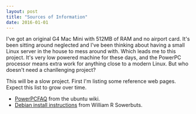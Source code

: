 ```yaml
---
layout: post
title: "Sources of Information"
date: 2016-01-01
---
```


I've got an original G4 Mac Mini with 512MB of RAM and no airport card. It's been sitting around neglected and I've been thinking about having a small Linux server in the house to mess around with. Which leads me to this project. It's very low powered machine for these days, and the PowerPC processor means extra work for anything close to a modern Linux. But who doesn't need a chanllenging project?

This will be a slow project. First I'm listing some reference web pages. Expect this list to grow over time.

* [PowerPCFAQ](https://wiki.ubuntu.com/PowerPCFAQ) from the ubuntu wiki.
* [Debian install instructions](http://www.sowerbutts.com/linux-mac-mini/) from William R Sowerbuts.
